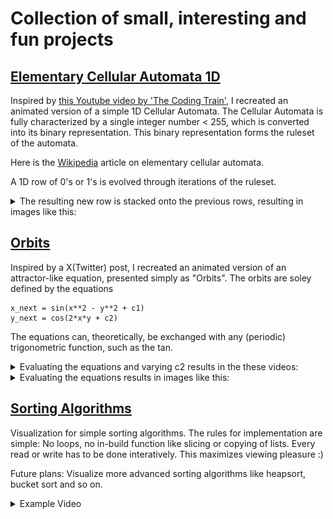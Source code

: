 # Collection of small, interesting and fun projects

## [Elementary Cellular Automata 1D](/cellular_automata_1D/ca.ipynb)
Inspired by [this Youtube video by 'The Coding Train'](https://www.youtube.com/watch?v=Ggxt06qSAe4), I recreated an animated version of a simple 1D Cellular Automata.
The Cellular Automata is fully characterized by a single integer number < 255, which is converted into its binary representation. This binary representation forms the ruleset of the automata.

Here is the [Wikipedia](https://en.wikipedia.org/wiki/Elementary_cellular_automaton) article on elementary cellular automata.

A 1D row of 0's or 1's is evolved through iterations of the ruleset. 

<details>
<summary>The resulting new row is stacked onto the previous rows, resulting in images like this:</summary>

![1](cellular_automata_1D/images/1.png)
![2](cellular_automata_1D/images/2.png)
![3](cellular_automata_1D/images/3.png)
![4](cellular_automata_1D/images/4.png)
</details>

## [Orbits](/orbits/orbits.ipynb)
Inspired by a X(Twitter) post, I recreated an animated version of an attractor-like equation, presented simply as "Orbits".
The orbits are soley defined by the equations

    x_next = sin(x**2 - y**2 + c1)
    y_next = cos(2*x*y + c2)
    
The equations can, theoretically, be exchanged with any (periodic) trigonometric function, such as the tan.

<details>
<summary>Evaluating the equations and varying c2 results in the these videos:</summary>
sin in the first equation

![sin](orbits/images/attractor_c1_3.522_sin.gif)

tan instead of sin in the first equation

![tan](orbits/images/attractor_0.222_tan.gif)


</details>

<details>
<summary>Evaluating the equations results in images like this:</summary>
sin in the first equation

![1](orbits/images/sin_3.52_1.01.png)

![1](orbits/images/sin_3.52_1.622.png)

tan instead of sin in the first equation

![1](orbits/images/tan_0.222_1.07.png)

![2](orbits/images/tan_0.222_1.57.png)

</details>

## [Sorting Algorithms](/sorting_algorithms/sorting_algorithms.ipynb)
Visualization for simple sorting algorithms. The rules for implementation are simple: No loops, no in-build function like slicing or copying of lists. Every read or write has to be done interatively. This maximizes viewing pleasure :)

Future plans: Visualize more advanced sorting algorithms like heapsort, bucket sort and so on.

<details>
<summary>Example Video</summary>
<video width="600" height="800" controls>
  <source src="sorting_algorithms/sorting_algos.mp4" type="video/mp4">
  Your browser does not support the video tag.
</video>
</details>